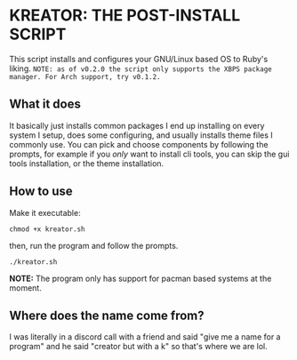 # KREATOR: THE POST-INSTALL SCRIPT
This script installs and configures your GNU/Linux based OS to Ruby's liking.
```NOTE: as of v0.2.0 the script only supports the XBPS package manager. For Arch support, try v0.1.2.```

## What it does
It basically just installs common packages I end up installing on every system I setup, does some configuring, and usually installs theme files I commonly use. You can pick and choose components by following the prompts, for example if you *only* want to install cli tools, you can skip the gui tools installation, or the theme installation.

## How to use
Make it executable:

```chmod +x kreator.sh```

then, run the program and follow the prompts.

```./kreator.sh```

**NOTE:** The program only has support for pacman based systems at the moment.

## Where does the name come from?
I was literally in a discord call with a friend and said "give me a name for a program" and he said "creator but with a k" so that's where we are lol.
